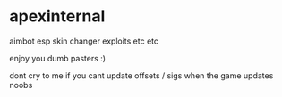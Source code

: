 # apexinternal
aimbot 
esp
skin changer 
exploits etc etc



enjoy you dumb pasters :)

dont cry to me if you cant update offsets / sigs when the game updates noobs 
